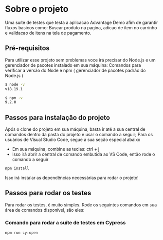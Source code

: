 # Sobre o projeto
Uma suíte de testes que testa a aplicacao Advantage Demo afim de garantir fluxos basicos como: Buscar produto na pagina, adicao de item no carrinho e validacao de itens na tela de pagamento.

## Pré-requisitos
Para utilizar esse projeto sem problemas voce irá precisar do Node.js e um gerenciador de pacotes instalado em sua máquina:
Comandos para verificar a versão do Node e npm ( gerenciador de pacotes padrão do Node.js )
```sh
$ node -v
v18.19.1

$ npm -v
9.2.0
```

## Passos para instalação do projeto
Após o clone do projeto em sua máquina, basta ir até a sua central de comandos dentro da pasta do projeto e usar o comando a seguir; Para os usuários de Visual Studio Code, segue a sua seção especial abaixo

- Em sua máquina, combine as teclas: ctrl + j
- Isso irá abrir a central de comando embutida ao VS Code, então rode o comando a seguir
```sh
npm install
```
Isso irá instalar as dependências necessárias para rodar o projeto!

## Passos para rodar os testes
Para rodar os testes, é muito simples. Rode os seguintes comandos em sua área de comandos disponível, são eles:

### Comando para rodar a suíte de testes em Cypress
```sh
npm run cy:open
```
